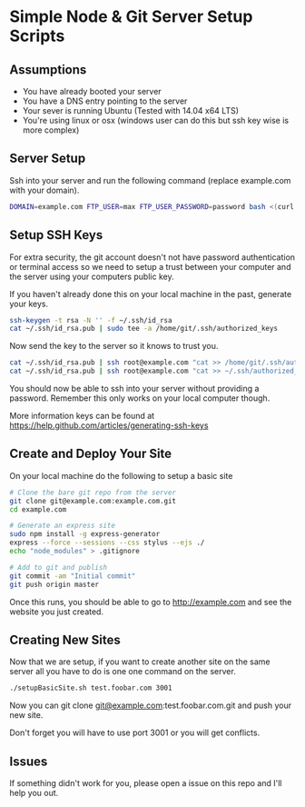 Simple Node & Git Server Setup Scripts
======================================

Assumptions
-----------

* You have already booted your server
* You have a DNS entry pointing to the server
* Your sever is running Ubuntu (Tested with 14.04 x64 LTS)
* You're using linux or osx (windows user can do this but ssh key wise is more complex)


Server Setup
------------

Ssh into your server and run the following command (replace example.com with your domain).

```bash
DOMAIN=example.com FTP_USER=max FTP_USER_PASSWORD=password bash <(curl -s https://raw.githubusercontent.com/davidtsuji/noleg-stack-with-ftp/master/init.sh)
```

Setup SSH Keys
--------------

For extra security, the git account doesn't not have password authentication or terminal access so we need to setup a trust between your computer and the server using your computers public key.

If you haven't already done this on your local machine in the past, generate your keys.
```bash
ssh-keygen -t rsa -N '' -f ~/.ssh/id_rsa
cat ~/.ssh/id_rsa.pub | sudo tee -a /home/git/.ssh/authorized_keys
```

Now send the key to the server so it knows to trust you.
```bash
cat ~/.ssh/id_rsa.pub | ssh root@example.com "cat >> /home/git/.ssh/authorized_keys"
cat ~/.ssh/id_rsa.pub | ssh root@example.com "cat >> ~/.ssh/authorized_keys"

```
You should now be able to ssh into your server without providing a password. Remember this only works on your local computer though.

More information keys can be found at https://help.github.com/articles/generating-ssh-keys


Create and Deploy Your Site
---------------------------

On your local machine do the following to setup a basic site

```bash
# Clone the bare git repo from the server
git clone git@example.com:example.com.git
cd example.com

# Generate an express site
sudo npm install -g express-generator
express --force --sessions --css stylus --ejs ./
echo "node_modules" > .gitignore

# Add to git and publish
git commit -am "Initial commit"
git push origin master
```

Once this runs, you should be able to go to http://example.com and see the website you just created.


Creating New Sites
------------------

Now that we are setup, if you want to create another site on the same server all you have to do is one one command on the server.
```bash
./setupBasicSite.sh test.foobar.com 3001
```
Now you can git clone git@example.com:test.foobar.com.git and push your new site.

Don't forget you will have to use port 3001 or you will get conflicts.


Issues
------

If something didn't work for you, please open a issue on this repo and I'll help you out.
